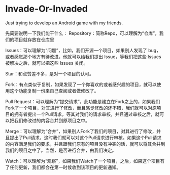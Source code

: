 # Invade-Or-Invaded
Just trying to develop an Android game with my friends.

先简要说明一下我们能干什么：
Repository：简称Repo，可以理解为“仓库”，我们的项目就存放在仓库里

Issues：可以理解为“问题”，比如，我们开源一个项目，如果别人发现了 bug，或者感觉那个地方有待改进，他就可以给我们提出 Issue，等我们把这些 Issues 被解决之后，就可以把这些 Issues 关闭。

Star：和点赞差不多，是对一个项目的认可。

Fork：有点类似于复制，如果发现了一个你喜欢的或者感兴趣的项目，就可以使用这个功能复制一份来自己查阅或者做修改了。

Pull Request：可以理解为“提交请求”，此功能是建立在Fork之上的，如果我们Fork了一个项目，对其进行了修改，而且感觉修改的还不错，我们就可以对原项目的拥有者提出一个Pull请求，等其对我们的请求审核，并且通过审核之后，就可以把我们修改过的内容合并到原项目之中。

Merge：可以理解为“合并”，如果别人Fork了我们的项目，对其进行了修改，并且提出了Pull请求，这时我们就可以对这个Pull请求进行审核。如果这个Pull请求的内容满足我们的要求，并且跟我们原有的项目没有冲突的话，就可以将其合并到我们的项目之中了。当然，是否进行合并，由我们决定。

Watch：可以理解为“观察”，如果我们Watch了一个项目，之后，如果这个项目有了任何更新，我们都会在第一时候收到该项目的更新通知。
